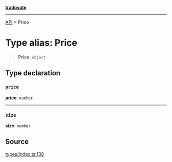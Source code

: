 [**tradovate**](../README.md)

***

[API](../API.md) > Price

# Type alias: Price

> **Price**: `object`

## Type declaration

### `price`

**price**: `number`

***

### `size`

**size**: `number`

## Source

[types/index.ts:138](https://github.com/cgilly2fast/tradovate-typescript/blob/b1caea5/src/types/index.ts#L138)
